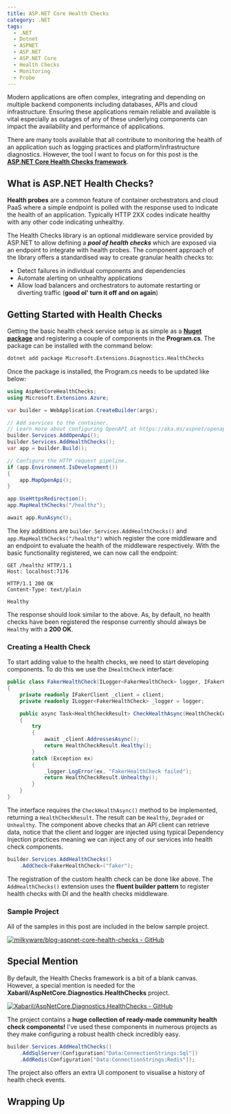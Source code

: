 ```yaml
---
title: ASP.NET Core Health Checks
category: .NET
tags:
  - .NET
  - Dotnet
  - ASPNET
  - ASP.NET
  - ASP.NET Core
  - Health Checks
  - Monitoring
  - Probe
---
```


Modern applications are often complex, integrating and depending on multiple backend components including databases, APIs and cloud infrastructure. Ensuring these applications remain reliable and available is vital especially as outages of any of these underlying components can impact the availability and performance of applications.

There are many tools available that all contribute to monitoring the health of an application such as logging practices and platform/infrastructure diagnostics. However, the tool I want to focus on for this post is the **[ASP.NET Core Health Checks framework](https://learn.microsoft.com/en-us/aspnet/core/host-and-deploy/health-checks)**.

## What is ASP.NET Health Checks?

**Health probes** are a common feature of container orchestrators and cloud PaaS where a simple endpoint is polled with the response used to indicate the health of an application. Typically HTTP 2XX codes indicate healthy with any other code indicating unhealthy.

The Health Checks library is an optional middleware service provided by ASP.NET to allow defining a ***pool of health checks*** which are exposed via an endpoint to integrate with health probes. The component approach of the library offers a standardised way to create granular health checks to:

- Detect failures in individual components and dependencies
- Automate alerting on unhealthy applications
- Allow load balancers and orchestrators to automate restarting or diverting traffic (**good ol' turn it off and on again**)

## Getting Started with Health Checks

Getting the basic health check service setup is as simple as a **[Nuget package](https://www.nuget.org/packages?q=Microsoft.Extensions.Diagnostics.HealthChecks)** and registering a couple of components in the **Program.cs**. The package can be installed with the command below:

``` bash
dotnet add package Microsoft.Extensions.Diagnostics.HealthChecks
```

Once the package is installed, the Program.cs needs to be updated like below:

``` cs
using AspNetCoreHealthChecks;
using Microsoft.Extensions.Azure;

var builder = WebApplication.CreateBuilder(args);

// Add services to the container.
// Learn more about configuring OpenAPI at https://aka.ms/aspnet/openapi
builder.Services.AddOpenApi();
builder.Services.AddHealthChecks();
var app = builder.Build();

// Configure the HTTP request pipeline.
if (app.Environment.IsDevelopment())
{
    app.MapOpenApi();
}

app.UseHttpsRedirection();
app.MapHealthChecks("/healthz");

await app.RunAsync();
```

The key additions are `builder.Services.AddHealthChecks()` and `app.MapHealthChecks("/healthz")` which register the core middleware and an endpoint to evaluate the health of the middleware respectively. With the basic functionality registered, we can now call the endpoint:

``` http
GET /healthz HTTP/1.1
Host: localhost:7176

HTTP/1.1 200 OK
Content-Type: text/plain

Healthy
```

The response should look similar to the above. As, by default, no health checks have been registered the response currently should always be `Healthy` with a **200 OK**.

### Creating a Health Check

To start adding value to the health checks, we need to start developing components. To do this we use the `IHealthCheck` interface:

``` cs
public class FakerHealthCheck(ILogger<FakerHealthCheck> logger, IFakerClient client) : IHealthCheck
{
    private readonly IFakerClient _client = client;
    private readonly ILogger<FakerHealthCheck> _logger = logger;

    public async Task<HealthCheckResult> CheckHealthAsync(HealthCheckContext context, CancellationToken cancellationToken = default)
    {
        try
        {
            await _client.AddressesAsync();
            return HealthCheckResult.Healthy();
        }
        catch (Exception ex)
        {
            _logger.LogError(ex, "FakerHealthCheck failed");
            return HealthCheckResult.Unhealthy();
        }
    }
}
```

The interface requires the `CheckHealthAsync()` method to be implemented, returning a `HealthCheckResult`. The result can be `Healthy`, `Degraded` or `Unhealthy`. The component above checks that an API client can retrieve data, notice that the client and logger are injected using typical Dependency Injection practices meaning we can inject any of our services into health check components.

``` cs
builder.Services.AddHealthChecks()
    .AddCheck<FakerHealthCheck>("faker");
```

The registration of the custom health check can be done like above. The `AddHealthChecks()` extension uses the **fluent builder pattern** to register health checks with DI and the health checks middleware.

### Sample Project

All of the samples in this post are included in the below sample project.

[![milkyware/blog-aspnet-core-health-checks - GitHub](https://gh-card.dev/repos/milkyware/blog-aspnet-core-health-checks.svg)](https://github.com/milkyware/blog-aspnet-core-health-checks)

## Special Mention

By default, the Health Checks framework is a bit of a blank canvas. However, a special mention is needed for the **Xabaril/AspNetCore.Diagnostics.HealthChecks** project.

[![Xabaril/AspNetCore.Diagnostics.HealthChecks - GitHub](https://gh-card.dev/repos/Xabaril/AspNetCore.Diagnostics.HealthChecks.svg)](https://github.com/Xabaril/AspNetCore.Diagnostics.HealthChecks)

The project contains a **huge collection of ready-made community health check components!** I've used these components in numerous projects as they make configuring a robust health check incredibly easy.

``` cs
builder.Services.AddHealthChecks()
    .AddSqlServer(Configuration["Data:ConnectionStrings:Sql"])
    .AddRedis(Configuration["Data:ConnectionStrings:Redis"]);
```

The project also offers an extra UI component to visualise a history of health check events.

## Wrapping Up
